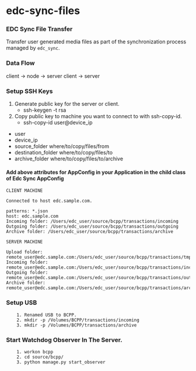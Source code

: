 # edc-sync-files

### EDC Sync File Transfer

Transfer user generated media files as part of the synchronization process managed by `edc_sync`.


### Data Flow

client -> node -> server
client -> server

### Setup SSH Keys

1. Generate public key for the server or client.
    * ssh-keygen -t rsa
2. Copy public key to machine you want to connect to with ssh-copy-id.
    * ssh-copy-id  user@device_ip

- user
- device_ip
- source_folder where/to/copy/files/from
- destination_folder where/to/copy/files/to
- archive_folder where/to/copy/files/to/archive

#### Add above attributes for AppConfig in your Application in the child class of Edc Sync AppConfig

```
CLIENT MACHINE

Connected to host edc.sample.com.

patterns: *.json
host: edc.sample.com
Incoming folder: /Users/edc_user/source/bcpp/transactions/incoming
Outgoing folder: /Users/edc_user/source/bcpp/transactions/outgoing
Archive folder: /Users/edc_user/source/bcpp/transactions/archive

SERVER MACHINE

Upload folder: remote_user@edc.sample.com:/Users/edc_user/source/bcpp/transactions/tmp
Incoming folder: remote_user@edc.sample.com:/Users/edc_user/source/bcpp/transactions/incoming
Outgoing folder: remote_user@edc.sample.com:/Users/edc_user/source/bcpp/transactions/outgoing
Archive folder: remote_user@edc.sample.com:/Users/edc_user/source/bcpp/transactions/archive

```

### Setup USB

```
	1. Renamed USB to BCPP.
	2. mkdir -p /Volumes/BCPP/transactions/incoming
	3. mkdir -p /Volumes/BCPP/transactions/archive
```
### Start Watchdog Observer In The Server.

```
	1. workon bcpp
	2. cd source/bcpp/
	3. python manage.py start_observer
```